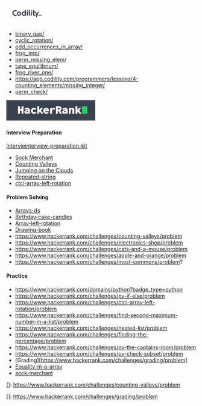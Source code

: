 ![logo](src/Codility/CodilityLogo.png)


 - [binary_gap/][https://app.codility.com/programmers/lessons/1-iterations/binary_gap/]
 - [cyclic_rotation/][https://app.codility.com/programmers/lessons/2-arrays/cyclic_rotation/]
 - [odd_occurrences_in_array/][https://app.codility.com/programmers/lessons/2-arrays/odd_occurrences_in_array/]
 - [frog_jmp/][https://app.codility.com/programmers/lessons/3-time_complexity/frog_jmp/]
 - [perm_missing_elem/][https://app.codility.com/programmers/lessons/3-time_complexity/perm_missing_elem/]
 - [tape_equilibrium/][https://app.codility.com/programmers/lessons/3-time_complexity/tape_equilibrium/]
 - [frog_river_one/][https://app.codility.com/programmers/lessons/4-counting_elements/frog_river_one/]
 - https://app.codility.com/programmers/lessons/4-counting_elements/missing_integer/
 - [perm_check/][https://app.codility.com/programmers/lessons/4-counting_elements/perm_check/]
 
 
 
 ![logo](src/HackerRank/HackerRankLogo.png)

#### Interview Preparation

   [Intervieinterview-preparation-kit][https://www.hackerrank.com/interview/interview-preparation-kit/warmup/challenges]

 - [Sock Merchant][https://www.hackerrank.com/challenges/sock-merchant/problem]
 - [Counting Valleys][https://www.hackerrank.com/challenges/counting-valleys/problem]
 - [Jumping on the Clouds][https://www.hackerrank.com/challenges/jumping-on-the-clouds/problem]
 - [Repeated-string][https://www.hackerrank.com/challenges/repeated-string/problem]
 - [ctci-array-left-rotation][https://www.hackerrank.com/challenges/ctci-array-left-rotation/problem] 
 
#### Problem Solving
 - [Arrays-ds][https://www.hackerrank.com/challenges/arrays-ds/problem ] 
 - [Birthday-cake-candles][https://www.hackerrank.com/challenges/birthday-cake-candles/problem]
 - [Array-left-rotation][https://www.hackerrank.com/challenges/array-left-rotation/problem]
 - [Drawing-book][https://www.hackerrank.com/challenges/drawing-book/problem] 
 - https://www.hackerrank.com/challenges/counting-valleys/problem
 - https://www.hackerrank.com/challenges/electronics-shop/problem
 - https://www.hackerrank.com/challenges/cats-and-a-mouse/problem
 - https://www.hackerrank.com/challenges/apple-and-orange/problem
 - https://www.hackerrank.com/challenges/most-commons/problem?

#### Practice
 - https://www.hackerrank.com/domains/python?badge_type=python
 - https://www.hackerrank.com/challenges/py-if-else/problem
 - https://www.hackerrank.com/challenges/ctci-array-left-rotation/problem
 - https://www.hackerrank.com/challenges/find-second-maximum-number-in-a-list/problem
 - https://www.hackerrank.com/challenges/nested-list/problem
 - https://www.hackerrank.com/challenges/finding-the-percentage/problem
 - https://www.hackerrank.com/challenges/py-the-captains-room/problem
 - https://www.hackerrank.com/challenges/py-check-subset/problem
 - [Grading][https://www.hackerrank.com/challenges/grading/problem]
 - [Equality-in-a-array][https://www.hackerrank.com/challenges/equality-in-a-array/problem]
 - [sock-merchant][https://www.hackerrank.com/challenges/sock-merchant/problem]

[]: https://www.hackerrank.com/challenges/counting-valleys/problem

[https://www.hackerrank.com/challenges/counting-valleys/problem]: https://www.hackerrank.com/challenges/counting-valleys/problem

[https://www.hackerrank.com/challenges/jumping-on-the-clouds/problem]: https://www.hackerrank.com/challenges/jumping-on-the-clouds/problem

[https://www.hackerrank.com/challenges/arrays-ds/problem ]: https://www.hackerrank.com/challenges/arrays-ds/problem

[https://www.hackerrank.com/challenges/birthday-cake-candles/problem]: https://www.hackerrank.com/challenges/birthday-cake-candles/problem

[https://www.hackerrank.com/challenges/array-left-rotation/problem]: https://www.hackerrank.com/challenges/array-left-rotation/problem

[https://www.hackerrank.com/challenges/drawing-book/problem]: https://www.hackerrank.com/challenges/drawing-book/problem

[https://www.hackerrank.com/challenges/repeated-string/problem]: https://www.hackerrank.com/challenges/repeated-string/problem

[https://www.hackerrank.com/challenges/equality-in-a-array/problem]: https://www.hackerrank.com/challenges/equality-in-a-array/problem

[]: https://www.hackerrank.com/challenges/grading/problem

[https://www.hackerrank.com/challenges/sock-merchant/problem]: https://www.hackerrank.com/challenges/sock-merchant/problem

[https://www.hackerrank.com/interview/interview-preparation-kit/warmup/challenges]: https://www.hackerrank.com/interview/interview-preparation-kit/warmup/challenges

[https://www.hackerrank.com/challenges/2d-array/problem]: https://www.hackerrank.com/challenges/2d-array/problem

[https://www.hackerrank.com/challenges/ctci-array-left-rotation/problem]: https://www.hackerrank.com/challenges/ctci-array-left-rotation/problem

[https://app.codility.com/programmers/lessons/1-iterations/binary_gap/]: https://app.codility.com/programmers/lessons/1-iterations/binary_gap/

[https://app.codility.com/programmers/lessons/2-arrays/cyclic_rotation/]: https://app.codility.com/programmers/lessons/2-arrays/cyclic_rotation/

[https://app.codility.com/programmers/lessons/2-arrays/odd_occurrences_in_array/]: https://app.codility.com/programmers/lessons/2-arrays/odd_occurrences_in_array/

[https://app.codility.com/programmers/lessons/3-time_complexity/frog_jmp/]: https://app.codility.com/programmers/lessons/3-time_complexity/frog_jmp/

[https://app.codility.com/programmers/lessons/3-time_complexity/perm_missing_elem/]: https://app.codility.com/programmers/lessons/3-time_complexity/perm_missing_elem/

[https://app.codility.com/programmers/lessons/3-time_complexity/tape_equilibrium/]: https://app.codility.com/programmers/lessons/3-time_complexity/tape_equilibrium/

[https://app.codility.com/programmers/lessons/4-counting_elements/frog_river_one/]: https://app.codility.com/programmers/lessons/4-counting_elements/frog_river_one/

[https://app.codility.com/programmers/lessons/4-counting_elements/perm_check/]: https://app.codility.com/programmers/lessons/4-counting_elements/perm_check/